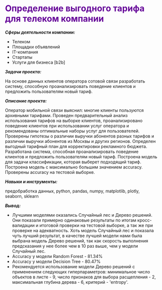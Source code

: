 <span style="color:#660099">
<h1>Определение выгодного тарифа для телеком компании</h1></span>

***Cферы деятельности компании:***
- Телеком
- Площадки объявлений
- IT-компания
- Стартапы
- Услуги для бизнеса [b2b]
    
***Задачи проекта:***

На основе данных клиентов оператора сотовой связи разработать систему, способную проанализировать поведение клиентов и предложить пользователям новый тариф.

***Описание проекта:***
    
Оператор мобильной связи выяснил: многие клиенты пользуются архивными тарифами. 
Проведен предварительный анализ использования тарифов на выборке клиентов,
проанализировано поведение клиентов при использовании услуг оператора и
рекомендованы оптимальные наборы услуг для пользователей. 
Проверены гипотезы о различии выручки абонентов разных тарифов и
различии выручки абонентов из Москвы и других регионов.
Определен выгодный тарифный план для корректировки рекламного бюджета.
Разработана система, способная проанализировать поведение клиентов и предложить пользователям новый тариф.
Построена модель для задачи классификации, которая выберет подходящий тариф. 
Построена модель с максимально большим значением accuracy. Проверены accuracy на тестовой выборке.

***Навыки и инструменты:***

предобработка данных, python, pandas, numpy, matplotlib, plotly, seaborn, sklearn

***Вывод:***

- Лучшими моделями оказались Случайный лес и Дерево решений. Они показали примерно одинаковые результаты по итогам кросс-валидации и итоговой проверки на тестовой выборке, а так же при проверке на адекватность. Хоть модель Случайный лес и показала чуть лучший результат, в качестве лучшей модели нами была выбрана модель Дерево решений, так как скорость выполнения предсказания у нее более чем в 10 раз выше, чем у модели Случайный лес.
- Accuracy у модели Random Forest - 81.34%
- Accuracy у модели Decision Tree - 80.47%
- Рекомендуется использование модели Дерево решений с применением следующих гиперпараметров: минимальное число объектов в листе - 9, число признаков для выбора расщепления - 2, максимальная глубина дерева - 6, критерий - 'entropy'.